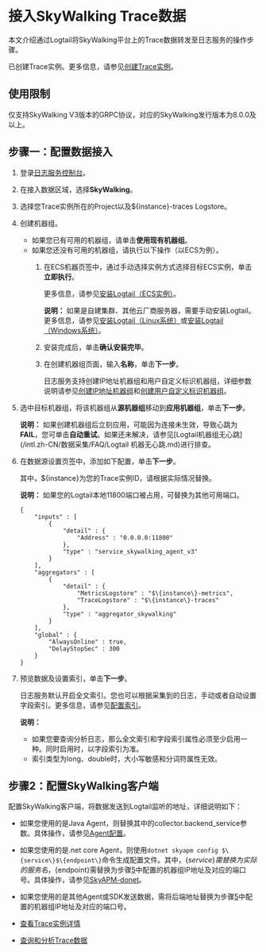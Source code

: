 # 接入SkyWalking Trace数据

本文介绍通过Logtail将SkyWalking平台上的Trace数据转发至日志服务的操作步骤。

已创建Trace实例。更多信息，请参见[创建Trace实例]()。

## 使用限制

仅支持SkyWalking V3版本的GRPC协议，对应的SkyWalking发行版本为8.0.0及以上。

## 步骤一：配置数据接入

1.  登录[日志服务控制台](https://sls.console.aliyun.com)。

2.  在接入数据区域，选择**SkyWalking**。

3.  选择您Trace实例所在的Project以及$\{instance\}-traces Logstore。

4.  创建机器组。

    -   如果您已有可用的机器组，请单击**使用现有机器组**。
    -   如果您还没有可用的机器组，请执行以下操作（以ECS为例）。
        1.  在ECS机器页签中，通过手动选择实例方式选择目标ECS实例，单击**立即执行**。

            更多信息，请参见[安装Logtail（ECS实例）](/intl.zh-CN/数据采集/Logtail采集/安装/安装Logtail（ECS实例）.md)。

            **说明：** 如果是自建集群、其他云厂商服务器，需要手动安装Logtail。更多信息，请参见[安装Logtail（Linux系统）](/intl.zh-CN/数据采集/Logtail采集/安装/安装Logtail（Linux系统）.md)或[安装Logtail（Windows系统）](/intl.zh-CN/数据采集/Logtail采集/安装/安装Logtail（Windows系统）.md)。

        2.  安装完成后，单击**确认安装完毕**。
        3.  在创建机器组页面，输入**名称**，单击**下一步**。

            日志服务支持创建IP地址机器组和用户自定义标识机器组，详细参数说明请参见[创建IP地址机器组](/intl.zh-CN/数据采集/Logtail采集/机器组/创建IP地址机器组.md)和[创建用户自定义标识机器组](/intl.zh-CN/数据采集/Logtail采集/机器组/创建用户自定义标识机器组.md)。

5.  选中目标机器组，将该机器组从**源机器组**移动到**应用机器组**，单击**下一步**。

    **说明：** 如果创建机器组后立刻应用，可能因为连接未生效，导致心跳为**FAIL**，您可单击**自动重试**。如果还未解决，请参见[Logtail机器组无心跳](/intl.zh-CN/数据采集/FAQ/Logtail 机器无心跳.md)进行排查。

6.  在数据源设置页签中，添加如下配置，单击**下一步**。

    其中，$\{instance\}为您的Trace实例ID，请根据实际情况替换。

    **说明：** 如果您的Logtail本地11800端口被占用，可替换为其他可用端口。

    ```
    {
        "inputs" : [
            {
                "detail" : {
                    "Address" : "0.0.0.0:11800"
                },
                "type" : "service_skywalking_agent_v3"
            }
        ],
        "aggregators" : [
            {
                "detail" : {
                    "MetricsLogstore" : "$\{instance\}-metrics",
                    "TraceLogstore" : "$\{instance\}-traces"
                },
                "type" : "aggregator_skywalking"
            }
        ],
        "global" : {
            "AlwaysOnline" : true,
            "DelayStopSec" : 300
        }
    }
    ```

7.  预览数据及设置索引，单击**下一步**。

    日志服务默认开启全文索引。您也可以根据采集到的日志，手动或者自动设置字段索引。更多信息，请参见[配置索引](/intl.zh-CN/查询与分析/配置索引.md)。

    **说明：**

    -   如果您要查询分析日志，那么全文索引和字段索引属性必须至少启用一种。同时启用时，以字段索引为准。
    -   索引类型为long、double时，大小写敏感和分词符属性无效。

## 步骤2：配置SkyWalking客户端

配置SkyWalking客户端，将数据发送到Logtail监听的地址，详细说明如下：

-   如果您使用的是Java Agent，则替换其中的collector.backend\_service参数。具体操作，请参见[Agent配置](https://github.com/apache/skywalking/blob/master/docs/en/setup/service-agent/java-agent/README.md)。
-   如果您使用的是.net core Agent，则使用`dotnet skyapm config $\{service\}$\{endpoint\}`命令生成配置文件。其中，$\{service\}需替换为实际的服务名，$\{endpoint\}需替换为步骤[5](#step_fn9_9yq_89g)中配置的机器组IP地址及对应的端口号。具体操作，请参见[SkyAPM-donet](https://github.com/SkyAPM/SkyAPM-dotnet)。
-   如果您使用的是其他Agent或SDK发送数据，需将后端地址替换为步骤[5](#step_fn9_9yq_89g)中配置的机器组IP地址及对应的端口号。

-   [查看Trace实例详情]()
-   [查询和分析Trace数据]()

